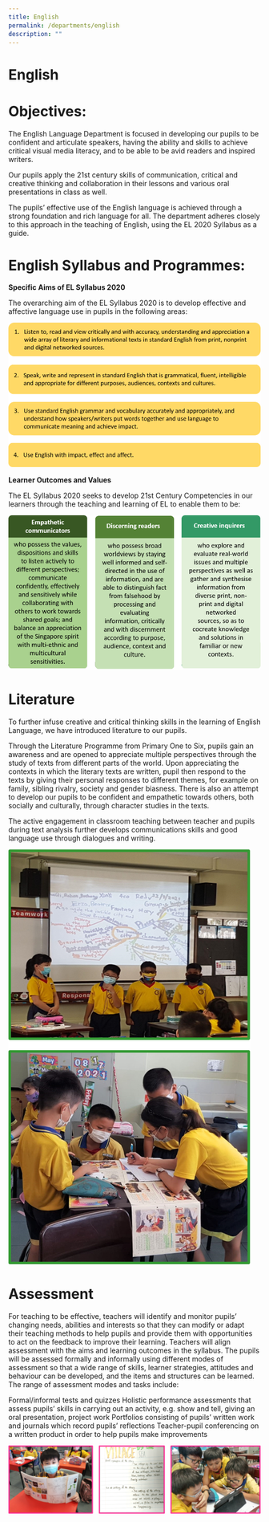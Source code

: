```yaml
---
title: English
permalink: /departments/english
description: ""
---
```

# English
# Objectives:

The English Language Department is focused in developing our pupils to be confident and articulate speakers, having the ability and skills to achieve critical visual media literacy, and to be able to be avid readers and inspired writers.

Our pupils apply the 21st century skills of communication, critical and creative thinking and collaboration in their lessons and various oral presentations in class as well.

The pupils’ effective use of the English language is achieved through a strong foundation and rich language for all. The department adheres closely to this approach in the teaching of English, using the EL 2020 Syllabus  as a guide.

# English Syllabus and Programmes:
**Specific Aims of EL Syllabus 2020**

The overarching aim of the EL Syllabus 2020 is to develop effective and affective language use in pupils in the following areas:

![](/images/Picture2.png)

**Learner Outcomes and Values**

The EL Syllabus 2020 seeks to develop 21st Century Competencies in our learners through the teaching and learning of EL to enable them to be:

![](/images/Picture3.png)


# Literature
To further infuse creative and critical thinking skills in the learning of English Language, we have introduced literature to our pupils. 

Through the Literature Programme from Primary One to Six, pupils gain an awareness and are opened to appreciate multiple perspectives through the study of texts from different parts of the world. Upon appreciating the contexts in which the literary texts are written, pupil then respond to the texts by giving their personal responses to different themes, for example on family, sibling rivalry, society and gender biasness. There is also an attempt to develop our pupils to be confident and empathetic towards others, both socially and culturally, through character studies in the texts.  

The active engagement in classroom teaching between teacher and pupils during text analysis further develops communications skills and good language use through dialogues and writing.

![](/images/Picture4.png)

# Assessment

For teaching to be effective, teachers will identify and monitor pupils’ changing needs, abilities and interests so that they can modify or adapt their teaching methods to help pupils and provide them with opportunities to act on the feedback to improve their learning. Teachers will align assessment with the aims and learning outcomes in the syllabus. The pupils will be assessed formally and informally using different modes of assessment so that a wide range of skills, learner strategies, attitudes and behaviour can be developed, and the items and structures can be learned. The range of assessment modes and tasks include:

Formal/informal tests and quizzes
Holistic performance assessments that assess pupils’ skills in carrying out an activity, e.g. show and tell, giving an oral presentation, project work
Portfolios consisting of pupils’ written work and journals which record pupils’ reflections
Teacher-pupil conferencing on a written product in order to help pupils make improvements

![](/images/Picture7.png)